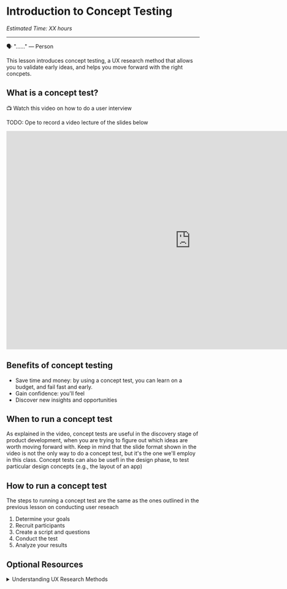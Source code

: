 # Introduction to Concept Testing
*Estimated Time: XX hours*

---

<aside>
  
  🗣 "......" — Person
</aside>

This lesson introduces concept testing, a UX research method that allows you to validate early ideas, and helps you move forward with the right concpets.


## What is a concept test?
<aside>
  📺 Watch this video on how to do a user interview
 </aside>
 
 TODO: Ope to record a video lecture of the slides below
 
 <iframe src="https://docs.google.com/presentation/d/e/2PACX-1vRIlABKKzO5ecadCyQ_JivKmce8EXTwbWoGDUdYs32wHWT8OdfC7RPYukKZyOz5tV7NKba02mmSa7he/embed?start=false&loop=false&delayms=3000" frameborder="0" width="960" height="569" allowfullscreen="true" mozallowfullscreen="true" webkitallowfullscreen="true"></iframe>
 

 
 
## Benefits of concept testing
- Save time and money: by using a concept test, you can learn on a budget, and fail fast and early. 
- Gain confidence: you'll feel 
- Discover new insights and opportunities

## When to run a concept test
As explained in the video, concept tests are useful in the discovery stage of product development, when you are trying to figure out which ideas are worth moving forward with. Keep in mind that the slide format shown in the video is not the only way to do a concept test, but it's the one we'll employ in this class. Concept tests can also be usefl in the design phase, to test particular design concepts (e.g., the layout of an app)

## How to run a concept test
The steps to running a concept test are the same as the ones outlined in the previous lesson on conducting user reseach

1. Determine your goals 
2. Recruit participants 
3. Create a script and questions 
4. Conduct the test
5. Analyze your results



## Optional Resources

<details>
<summary>Understanding UX Research Methods</summary>

[How to Conduct a User Interview That Actually Uncovers Valuable Insights](https://www.shopify.com/partners/blog/user-interview)

[Writing a discussion guide for user interviews](https://about.gitlab.com/handbook/product/ux/ux-research/discussion-guide-user-interviews/)
</details>


